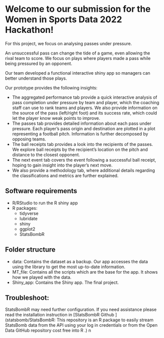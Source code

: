# Welcome to our submission for the Women in Sports Data 2022 Hackathon!

For this project, we focus on analysing passes under pressure.

An unsuccessful pass can change the tide of a game, even allowing the rival team to score. We focus on plays where players made a pass while being pressured by an opponent. 

Our team developed a functional interactive shiny app so managers can better understand those plays.

Our prototype provides the following insights:

-	The aggregated performance tab provide a quick interactive analysis of pass completion under pressure by team and player, which the coaching staff can use to rank teams and players. We also provide information on the source of the pass (left/right foot) and its success rate, which could let the player know weak points to improve.
-	The passes tab provides detailed information about each pass under pressure. Each player’s pass origin and destination are plotted in a plot representing a football pitch. Information is further decomposed by opposing teams. 
-	The ball receipts tab provides a look into the recipients of the passes. We explore ball receipts by the recipient’s location on the pitch and distance to the closest opponent. 
-	The next event tab covers the event following a successful ball receipt, hoping to gain insight into the player’s next move.
-	We also provide a methodology tab, where additional details regarding the classifications and metrics are further explained.

## Software requirements
- R/RStudio to run the R shiny app
- R packages: 
  - tidyverse
  - lubridate
  - shiny
  - ggplot2
  - StatsBombR

## Folder structure
 -  data: Contains the dataset as a backup. Our app accesses the data using the library to get the most up-to-date information. 
 -  MT_file: Contains all the scripts which are the base for the app. It shows how we played with the data.
 -  Shiny_app: Contains the Shiny app. The final project.

 

 ## Troubleshoot:
StatsBombR may need further configuration. If you need assistance please read the installation instruction in [StatsBombR Github ](statsbomb/StatsBombR: This repository is an R package to easily stream StatsBomb data from the API using your log in credentials or from the Open Data GitHub repository cost free into R .) 
n
